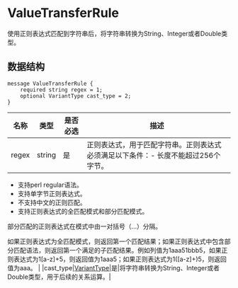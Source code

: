 # ValueTransferRule

使用正则表达式匹配到字符串后，将字符串转换为String、Integer或者Double类型。

## 数据结构

```
message ValueTransferRule {
    required string regex = 1;
    optional VariantType cast_type = 2;
}
```

|名称|类型|是否必选|描述|
|--|--|----|--|
|regex|string|是|正则表达式，用于匹配字符串。正则表达式必须满足以下条件：-   长度不能超过256个字节。
-   支持perl regular语法。
-   支持单字节正则表达式。
-   不支持中文的正则匹配。
-   支持正则表达式的全匹配模式和部分匹配模式。

部分匹配的正则表达式在模式中由一对括号（…）分隔。

如果正则表达式为全匹配模式，则返回第一个匹配结果；如果正则表达式中包含部分匹配语法，则返回第一个满足的子匹配结果。例如列值为1aaa51bbb5，如果正则表达式为1\[a-z\]+5，则返回值为1aaa5；如果正则表达式为1\(\[a-z\]+\)5，则返回值为aaa。 |
|cast\_type|[VariantType]()|是|将字符串转换为String、Integer或者Double类型，用于后续的关系运算。|


